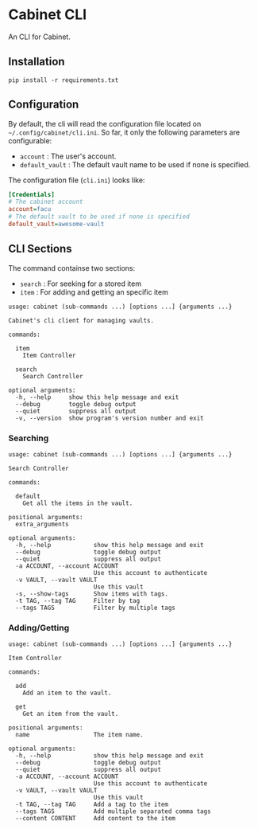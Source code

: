 # Cabinet CLI

An CLI for Cabinet.

## Installation

```
pip install -r requirements.txt
```

## Configuration

By default, the cli will read the configuration file located on `~/.config/cabinet/cli.ini`. So far, it only the following parameters are configurable:

* `account` : The user's account.
* `default_vault` : The default vault name to be used if none is specified.

The configuration file (`cli.ini`) looks like:

```ini
[Credentials]
# The cabinet account
account=facu
# The default vault to be used if none is specified
default_vault=awesome-vault
```

## CLI Sections

The command containse two sections:

* `search` : For seeking for a stored item
* `item` : For adding and getting an specific item

```profile
usage: cabinet (sub-commands ...) [options ...] {arguments ...}

Cabinet's cli client for managing vaults.

commands:

  item
    Item Controller

  search
    Search Controller

optional arguments:
  -h, --help     show this help message and exit
  --debug        toggle debug output
  --quiet        suppress all output
  -v, --version  show program's version number and exit
```

### Searching

```profile
usage: cabinet (sub-commands ...) [options ...] {arguments ...}

Search Controller

commands:

  default
    Get all the items in the vault.

positional arguments:
  extra_arguments

optional arguments:
  -h, --help            show this help message and exit
  --debug               toggle debug output
  --quiet               suppress all output
  -a ACCOUNT, --account ACCOUNT
                        Use this account to authenticate
  -v VAULT, --vault VAULT
                        Use this vault
  -s, --show-tags       Show items with tags.
  -t TAG, --tag TAG     Filter by tag
  --tags TAGS           Filter by multiple tags
```

### Adding/Getting

```profile
usage: cabinet (sub-commands ...) [options ...] {arguments ...}

Item Controller

commands:

  add
    Add an item to the vault.

  get
    Get an item from the vault.

positional arguments:
  name                  The item name.

optional arguments:
  -h, --help            show this help message and exit
  --debug               toggle debug output
  --quiet               suppress all output
  -a ACCOUNT, --account ACCOUNT
                        Use this account to authenticate
  -v VAULT, --vault VAULT
                        Use this vault
  -t TAG, --tag TAG     Add a tag to the item
  --tags TAGS           Add multiple separated comma tags
  --content CONTENT     Add content to the item
```

